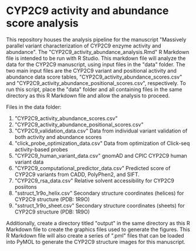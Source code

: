 # CYP2C9 activity and abundance score analysis

This repository houses the analysis pipeline for the manuscript "Massively parallel variant characterization of CYP2C9 enzyme activity and abundance". The "CYP2C9_activity_abundance_analysis.Rmd" R Markdown file is intended to be run with R Studio. This markdown file will analyze the data for the CYP2C9 manuscript, using input files in the "data" folder. The two main input files are the CYP2C9 variant and positional activity and abundance data score tables, "CYP2C9_activity_abundance_scores.csv" and "CYP2C9_activity_abundance_positional_scores.csv", respectively. To run this script, place the "data" folder and all containing files in the same directory as this R Markdown file and allow the analysis to proceed. 

Files in the data folder: 
1. "CYP2C9_activity_abundance_scores.csv"
2. "CYP2C9_activity_abundance_positional_scores.csv" 
3. "CYP2C9_validation_data.csv" Data from individual variant validation of both activity and abundance scores
4. "click_probe_optimization_data.csv" Data from optimization of Click-seq activity-based probes
5. "CYP2C9_human_variant_data.csv" gnomAD and CPIC CYP2C9 human variant data
6. "CYP2C9_computational_predictor_data.csv" Predicted score of CYP2C9 variants from CADD, PolyPhen2, and SIFT. 
7. "CYP2C9_rsa_data.csv" Relative solvent accessibility for CYP2C9 posiitons
8. "sstruct_1r9o_helix.csv" Secondary structure coordinates (helices) for CYP2C9 structure (PDB: 1R9O)
9. "sstruct_1r9o_sheet.csv" Secondary structure coordinates (sheets) for CYP2C9 structure (PDB: 1R9O)

Additionally, create a directory titled "output" in the same directory as this R Markdown file to create the graphics files used to generate the figures. This R Markdown file will also create a series of ".pml" files that can be loaded into PyMOL to generate the CYP2C9 structure images for this manuscript. 
